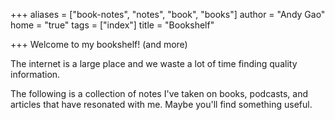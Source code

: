 +++
aliases = ["book-notes", "notes", "book", "books"]
author = "Andy Gao"
home = "true"
tags = ["index"]
title = "Bookshelf"

+++
Welcome to my bookshelf! (and more)

The internet is a large place and we waste a lot of time finding quality information.

The following is a collection of notes I've taken on books, podcasts, and articles that have resonated with me. Maybe you'll find something useful. 